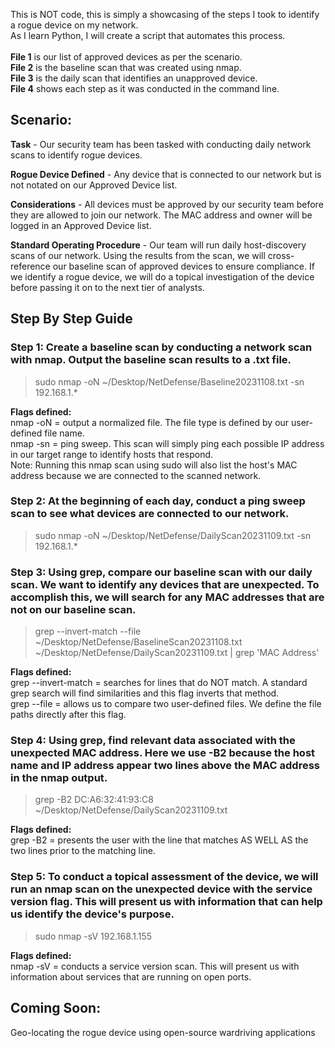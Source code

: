 This is NOT code, this is simply a showcasing of the steps I took to identify a rogue device on my network.
\
As I learn Python, I will create a script that automates this process.
\
\
**File 1** is our list of approved devices as per the scenario.
\
**File 2** is the baseline scan that was created using nmap.
\
**File 3** is the daily scan that identifies an unapproved device.
\
**File 4** shows each step as it was conducted in the command line.

## Scenario:

**Task** - Our security team has been tasked with conducting daily network scans to identify rogue devices.

**Rogue Device Defined** - Any device that is connected to our network but is not notated on our Approved Device list.

**Considerations** - All devices must be approved by our security team before they are allowed to join our network. The MAC address and owner will be logged in an Approved Device list.

**Standard Operating Procedure** - Our team will run daily host-discovery scans of our network. Using the results from the scan, we will cross-reference our baseline scan of approved devices to ensure compliance. If we identify a rogue device, we will do a topical investigation of the device before passing it on to the next tier of analysts.

## Step By Step Guide

### Step 1: Create a baseline scan by conducting a network scan with nmap. Output the baseline scan results to a .txt file.
> sudo nmap -oN ~/Desktop/NetDefense/Baseline20231108.txt -sn 192.168.1.*

**Flags defined:**
\
nmap -oN = output a normalized file. The file type is defined by our user-defined file name.
\
nmap -sn = ping sweep. This scan will simply ping each possible IP address in our target range to identify hosts that respond.
\
Note: Running this nmap scan using sudo will also list the host's MAC address because we are connected to the scanned network.

### Step 2: At the beginning of each day, conduct a ping sweep scan to see what devices are connected to our network.
> sudo nmap -oN ~/Desktop/NetDefense/DailyScan20231109.txt -sn 192.168.1.*

### Step 3: Using grep, compare our baseline scan with our daily scan. We want to identify any devices that are unexpected. To accomplish this, we will search for any MAC addresses that are not on our baseline scan.
> grep --invert-match --file ~/Desktop/NetDefense/BaselineScan20231108.txt ~/Desktop/NetDefense/DailyScan20231109.txt | grep 'MAC Address'

**Flags defined:**
\
grep --invert-match = searches for lines that do NOT match. A standard grep search will find similarities and this flag inverts that method.
\
grep --file = allows us to compare two user-defined files. We define the file paths directly after this flag.

### Step 4: Using grep, find relevant data associated with the unexpected MAC address. Here we use -B2 because the host name and IP address appear two lines above the MAC address in the nmap output.
> grep -B2 DC:A6:32:41:93:C8 ~/Desktop/NetDefense/DailyScan20231109.txt

**Flags defined:**
\
grep -B2 = presents the user with the line that matches AS WELL AS the two lines prior to the matching line.

### Step 5: To conduct a topical assessment of the device, we will run an nmap scan on the unexpected device with the service version flag. This will present us with information that can help us identify the device's purpose.
> sudo nmap -sV 192.168.1.155

**Flags defined:**
\
nmap -sV = conducts a service version scan. This will present us with information about services that are running on open ports. 

## Coming Soon:

Geo-locating the rogue device using open-source wardriving applications
